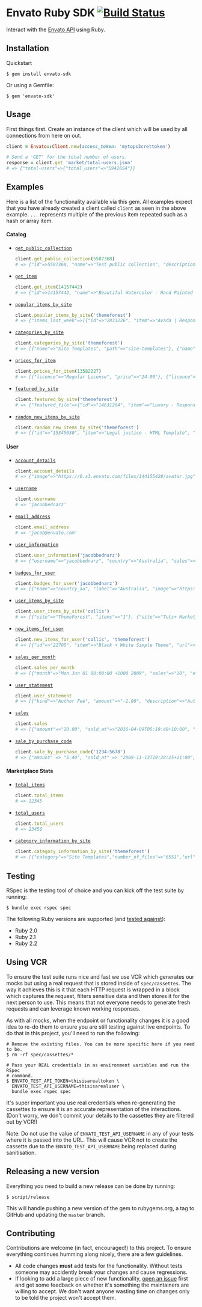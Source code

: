 # Envato Ruby SDK [![Build Status](https://travis-ci.org/jacobbednarz/envato-ruby-sdk.svg?branch=master)](https://travis-ci.org/jacobbednarz/envato-ruby-sdk)

Interact with the [Envato API][envato_api_url] using Ruby.

## Installation

Quickstart

```
$ gem install envato-sdk
```

Or using a Gemfile:

```
$ gem 'envato-sdk'
```

## Usage

First things first. Create an instance of the client which will be used by all
connections from here on out.

```rb
client = Envato::Client.new(access_token: 'mytops3crettoken')

# Send a 'GET' for the total number of users.
response = client.get 'market/total-users.json'
# => {"total-users"=>{"total_users"=>"5942654"}}
```

## Examples

Here is a list of the functionality available via this gem. All examples expect
that you have already created a client called `client` as seen in the above
example. `...` represents multiple of the previous item repeated such as a hash
or array item.

#### Catalog

- [`get_public_collection`](https://build.envato.com/api/#market_0_Catalog_Collection)

  ```rb
  client.get_public_collection(5507368)
  # => {"id"=>5507368, "name"=>"Test public collection", "description"=>"This is an example public collection", "private"=>false, "item_count"=>1, "image"=>"default-collection.png"}
  ```

- [`get_item`](https://build.envato.com/api/#market_0_Catalog_Item)

  ```rb
  client.get_item(14157442)
  # => {"id"=>14157442, "name"=>"Beautiful Watercolor - Hand Painted Creative WordPress", "description"=>"<p><img src=\"http://dtbaker.net/wp-content/uploads/sites ...
  ```

- [`popular_items_by_site`](https://build.envato.com/api/#market_Popular)

  ```rb
  client.popular_items_by_site('themeforest')
  # => {"items_last_week"=>[{"id"=>"2833226", "item"=>"Avada | Responsive Multi-Purpose Theme", "url"=>"http://themeforest.net/item/avada-responsive-multipurpose-theme/2833226", "user"=>"ThemeFusion", "thumbnail"=>"https://0.s3.envato.com/files/169508862/Thumbnail.jpg", "sales"=>"1939", "rating"=>"5.0", "rating_decimal"=>"4.78", "cost"=>"59.00", "uploaded_on"=>"Thu Aug 16 01:28:46 +1000 2012", "last_update"=>"Thu Jan 28 12:13:49 +1100 2016", "tags"=>"blog, business, clean, corporate, creative, ecommerce, modern, multipurpose, one page, photography, portfolio, responsive, retina, woocommerce, wordpress", "category"=>"wordpress/corporate", "live_preview_url"=>"https://0.s3.envato.com/files/169508866/screenshots/00_preview.__large_preview.jpg"}, {"id"=>"5871901", "item"=>"X | The Theme", ...
  ```

- [`categories_by_site`](https://build.envato.com/api/#market_Categories)

  ```rb
  client.categories_by_site('themeforest')
  # => [{"name"=>"Site Templates", "path"=>"site-templates"}, {"name"=>"Creative", "path"=>"site-templates/creative"}, {"name"=>"Portfolio", "path"=>"site-templates/creative/portfolio"}, {"name"=>"Photography", "path"=>"site-templates/creative/photography"}, {"name"=>"Art", "path"=>"site-templates/creative/art"}, {"name"=>"Experimental", "path"=>"site-templates/creative/experimental"} ...]
  ```

- [`prices_for_item`](https://build.envato.com/api/#market_ItemPrices)

  ```rb
  client.prices_for_item(13582227)
  # => [{"licence"=>"Regular License", "price"=>"24.00"}, {"licence"=>"Extended License", "price"=>"1200.00"}]
  ```

- [`featured_by_site`](https://build.envato.com/api/#market_Features)

  ```rb
  client.featured_by_site('themeforest')
  # => {"featured_file"=>{"id"=>"14631264", "item"=>"Luxury - Responsive Virtuemart Theme", "url"=>"http://themeforest.net/item/luxury-responsive-virtuemart-theme/14631264", "user"=>"dasinfomedia", "thumbnail"=>"https://0.s3.envato.com/files/169212120/luxury_thumb_jml.png", "sales"=>"27", "rating"=>"0.0", "rating_decimal"=>"0.00", "cost"=>"48.00", "uploaded_on"=>"Wed Feb 03 04:32:39 +1100 2016", "last_update"=>"Wed Mar 23 01:40:20 +1100 2016", "tags"=>"clean, clear shop, clothing, creative design, fashion, home furniture, joomla 3 theme, lifestyle, modern, online shop, professional joomla template", "category"=>"cms-themes/joomla/retail/fashion", "live_preview_url"=>"https://0.s3.envato.com/files/169212284/01_preview.__large_preview.png"}, "featured_author"=>{"id"=>"2016597", "user"=>"DigitalAtelier", "url"=>"http://themeforest.net/user/digitalatelier", "thumbnail"=>"https://0.s3.envato.com/files/50767715/logo.png"}, "free_file"=>{"id"=>"11403244", "item"=>"Melica – Responsive WordPress Blog Theme", "url"=>"http://themeforest.net/item/melica-responsive-wordpress-blog-theme/11403244", "user"=>"wphunters", "thumbnail"=>"https://0.s3.envato.com/files/174945675/thumbnail.png", "sales"=>"52", "rating"=>"5.0", "rating_decimal"=>"5.00", "cost"=>"44.00", "uploaded_on"=>"Fri May 22 05:00:32 +1000 2015", "last_update"=>"Wed Mar 02 00:53:28 +1100 2016", "tags"=>"blog, blogger, clean, creative, fashion, food, instagram, minimal, modern, music, personal,slider, travel, video", "category"=>"wordpress/blog-magazine/personal", "live_preview_url"=>"https://0.s3.envato.com/files/174945678/preview_wp.__large_preview.jpg"}}
  ```

- [`random_new_items_by_site`](https://build.envato.com/api/#market_RandomNewFiles)

  ```rb
  client.random_new_items_by_site('themeforest')
  # => [{"id"=>"15345030", "item"=>"Legal justice - HTML Template", "url"=>"http://themeforest.net/item/legal-justice-html-template/15345030", "user"=>"Xstyler", "thumbnail"=>"https://0.s3.envato.com/files/176988930/Thumbnail.png", "sales"=>"0", "rating"=>"0.0", "rating_decimal"=>"0.00", "cost"=>"15.00"}, {"id"=>"15346859", "item"=>"Gear — Automotive Business/Auto Parts Store PSD Template", "url"=>"http://themeforest.net/item/gear-automotive-businessauto-parts-store-psd-template/15346859", "user"=>"torbara", "thumbnail"=>"https://0.s3.envato.com/files/177009058/Gear_Icon.png", "sales"=>"0", "rating"=>"0.0", "rating_decimal"=>"0.00", "cost"=>"12.00"}, {"id"=>"15343695", "item"=>"Noren - Multi Store Responsive HTML Template","url"=>"http://themeforest.net/item/noren-multi-store-responsive-html-template/15343695", "user"=>"EngoTheme", "thumbnail"=>"https://0.s3.envato.com/files/178795450/80x80.jpg", "sales"=>"0", "rating"=>"0.0", "rating_decimal"=>"0.00", "cost"=>"17.00"}, {"id"=>"14770935", "item"=>"Outlaw - Stylish WooCommerce WordPress Theme", "url"=>"http://themeforest.net/item/outlaw-stylish-woocommerce-wordpress-theme/14770935", "user"=>"elusivethemes", "thumbnail"=>"https://0.s3.envato.com/files/178441822/thumb.jpg", "sales"=>"0", "rating"=>"0.0", "rating_decimal"=>"0.00", "cost"=>"59.00"}, {"id"=>"15101532", "item"=>"Ri Quartz - Responsive Multipurpose WooCommerce Theme", "url"=>"http://themeforest.net/item/ri-quartz-responsive-multipurpose-woocommerce-theme/15101532", "user"=>"CleverSoft", "thumbnail"=>"https://0.s3.envato.com/files/174287786/quartz.jpg", "sales"=>"1", "rating"=>"0.0", "rating_decimal"=>"0.00", "cost"=>"59.00"}, {"id"=>"15332367", "item"=>"Highstand - Responsive MultiPurpose HTML5 Template ", "url"=>"http://themeforest.net/item/highstand-responsive-multipurpose-html5-template-/15332367", "user"=>"gsrthemes9", "thumbnail"=>"https://0.s3.envato.com/files/178795406/thumb.jpg", "sales"=>"1", "rating"=>"0.0", "rating_decimal"=>"0.00", "cost"=>"17.00"}, {"id"=>"15156133", "item"=>"James - Responsive WooCommerce Shoes Theme", "url"=>"http://themeforest.net/item/james-responsive-woocommerce-shoes-theme/15156133", "user"=>"roadthemes", "thumbnail"=>"https://0.s3.envato.com/files/178879482/thumbnail.png", "sales"=>"0", "rating"=>"0.0", "rating_decimal"=>"0.00", "cost"=>"59.00"}, {"id"=>"15319096", "item"=>"Mozar - Fashion Clothing Bootstrap Template", "url"=>"http://themeforest.net/item/mozar-fashion-clothing-bootstrap-template/15319096", "user"=>"BootExperts", "thumbnail"=>"https://0.s3.envato.com/files/176721976/thumbnail.png", "sales"=>"0", "rating"=>"0.0", "rating_decimal"=>"0.00", "cost"=>"17.00"}, {"id"=>"14752612", "item"=>"Hash - Responsive WordPress Magazine Theme", "url"=>"http://themeforest.net/item/hash-responsive-wordpress-magazine-theme/14752612", "user"=>"PremiumLayers", "thumbnail"=>"https://0.s3.envato.com/files/178438623/80x80.jpg", "sales"=>"0", "rating"=>"0.0", "rating_decimal"=>"0.00", "cost"=>"49.00"}, {"id"=>"15079135", "item"=>"BlueMed - Health and Medical WordPress Theme", "url"=>"http://themeforest.net/item/bluemed-health-and-medical-wordpress-theme/15079135", "user"=>"happy_robot", "thumbnail"=>"https://0.s3.envato.com/files/178384359/icon.png", "sales"=>"1", "rating"=>"0.0", "rating_decimal"=>"0.00", "cost"=>"49.00"}]
  ```

#### User

- [`account_details`](https://build.envato.com/api/#market_Account)

  ```rb
  client.account_details
  # => {"image"=>"https://0.s3.envato.com/files/144155428/avatar.jpg", "firstname"=>"Jacob", "surname"=>"Bednarz", "available_earnings"=>"0.00", "total_deposits"=>"0.00", "balance"=>"0.00", "country"=>"Australia"}
  ```

- [`username`](https://build.envato.com/api/#market_Username)

  ```rb
  client.username
  # => 'jacobbednarz'
  ```

- [`email_address`](https://build.envato.com/api/#market_Email)

  ```rb
  client.email_address
  # => 'jacob@envato.com'
  ```

- [`user_information`](https://build.envato.com/api/#market_User)

  ```rb
  client.user_information('jacobbednarz')
  # => {"username"=>"jacobbednarz", "country"=>"Australia", "sales"=>"0", "location"=>"", "image" => "https://0.s3.envato.com/files/144155428/avatar.jpg", "followers"=>"4"}
  ```

- [`badges_for_user`](https://build.envato.com/api/#market_UserBadges)

  ```rb
  client.badges_for_user('jacobbednarz')
  # => [{"name"=>"country_au", "label"=>"Australia", "image"=>"https://dmypbau5frl9g.cloudfront.net/assets/badges/country_au-53dc340a932f5b9f1d1db574fb6712b4.svg"}, {"name"=>"envato_team", "label"=>"Envato Team", "image"=>"https://dmypbau5frl9g.cloudfront.net/assets/badges/envato_team-ac987db51c92549046fa25dfb7259bf9.svg"}, {"name"=>"exclusive", "label"=>"Exclusive Author", "image"=>"https://dmypbau5frl9g.cloudfront.net/assets/badges/exclusive-f7d9bbcda891f9ad25f00da4ea099435.svg"}]
  ```

- [`user_items_by_site`](https://build.envato.com/api/#market_UserItemsBySite)

  ```rb
  client.user_items_by_site('collis')
  # => [{"site"=>"ThemeForest", "items"=>"1"}, {"site"=>"Tuts+ Marketplace", "items"=>"2"}]
  ```

- [`new_items_for_user`](https://build.envato.com/api/#market_NewFilesFromUser)

  ```rb
  client.new_items_for_user('collis', 'themeforest')
  # => [{"id"=>"22705", "item"=>"Black + White Simple Theme", "url"=>"http://themeforest.net/item/black-white-simple-theme/22705", "user"=>"collis", "thumbnail"=>"https://preview-tf.s3.envato.com/files/60223.jpg", "sales"=>"916", "rating"=>"4.5", "rating_decimal"=>"4.32", "cost"=>"8.00", "uploaded_on"=>"Tue Dec 02 04:01:12 +1100 2008", "last_update"=>"", "tags"=>"clean", "category"=>"psd-templates/creative", "live_preview_url"=>"https://0.s3.envato.com/files/60224/1_home.__large_preview.jpg"}]
  ```

- [`sales_per_month`](https://build.envato.com/api/#market_EarningsAndSalesByMonth)

  ```rb
  client.sales_per_month
  # => [{"month"=>"Mon Jun 01 00:00:00 +1000 2009", "sales"=>"10", "earnings"=>"120.60"} ... ]
  ```

- [`user_statement`](https://build.envato.com/api/#market_Statement)

  ```rb
  client.user_statement
  # => [{"kind"=>"Author Fee", "amount"=>"-1.00", "description"=>"Author Fee for included support sale IVIP1234", "occured_at"=>"Sat Apr 09 05:11:49 +1000 2014"} ... ]
  ```

- [`sales`](https://build.envato.com/api/#market_0_Author_Sales)

  ```rb
  client.sales
  # => [{"amount"=>"20.00", "sold_at"=>"2016-04-09T05:19:48+10:00", "item"=>{"id"=>123456, "name"=>"A cool theme - WordPress","description"=>"This is a theme I made and looks good!", "summary"=>"Widget Ready: Yes" ... ]
  ```

- [`sale_by_purchase_code`](https://build.envato.com/api/#market_0_Author_Sale)

  ```rb
  client.sale_by_purchase_code('1234-5678')
  # => {"amount" => "5.40", "sold_at" => "2009-11-13T19:28:25+11:00", "item" => {"id":1234, "name":"Test theme - HTML","description":"Test description" ... }
  ```

#### Marketplace Stats

- [`total_items`](https://build.envato.com/api/#market_TotalItems)

  ```rb
  client.total_items
  # => 12345
  ```

- [`total_users`](https://build.envato.com/api/#market_TotalUsers)

  ```rb
  client.total_users
  # => 23456
  ```

- [`category_information_by_site`](https://build.envato.com/api/#market_NumberOfFiles)

  ```rb
  client.category_information_by_site('themeforest')
  # => [{"category"=>"Site Templates","number_of_files"=>"6551","url"=>"http://themeforest.net/category/site-templates"}, ... ]
  ```

## Testing

RSpec is the testing tool of choice and you can kick off the test suite by
running:

```
$ bundle exec rspec spec
```

The following Ruby versions are supported (and [tested against][travis_ci_url]):

- Ruby 2.0
- Ruby 2.1
- Ruby 2.2

## Using VCR

To ensure the test suite runs nice and fast we use VCR which generates our mocks
but using a real request that is stored inside of `spec/cassettes`. The way it
achieves this is it that each HTTP request is wrapped in a block which captures
the request, filters sensitive data and then stores it for the next person to
use. This means that not everyone needs to generate fresh requests and can
leverage known working responses.

As with all mocks, when the endpoint or functionality changes it is a good idea
to re-do them to ensure you are still testing against live endpoints. To do that
in this project, you'll need to run the following:

```
# Remove the existing files. You can be more specific here if you need to be.
$ rm -rf spec/cassettes/*

# Pass your REAL credentials in as environment variables and run the RSpec
# command.
$ ENVATO_TEST_API_TOKEN=thisisarealtoken \
  ENVATO_TEST_API_USERNAME=thisisarealuser \
  bundle exec rspec spec
```

It's super important you use real credentials when re-generating the cassettes
to ensure it is an accurate representation of the interactions. (Don't worry, we
don't commit your details to the cassettes they are filtered out by VCR!)

Note: Do not use the value of `ENVATO_TEST_API_USERNAME` in any of your tests
where it is passed into the URL. This will cause VCR not to create the cassette
due to the `ENVATO_TEST_API_USERNAME` being replaced during sanitisation.
## Releasing a new version

Everything you need to build a new release can be done by running:

```
$ script/release
```

This will handle pushing a new version of the gem to rubygems.org, a tag to
GitHub and updating the `master` branch.

## Contributing

Contributions are welcome (in fact, encouraged!) to this project. To ensure
everything continues humming along nicely, there are a few guidelines.

- All code changes **must** add tests for the functionality. Without tests
  someone may accidently break your changes and cause regressions.
- If looking to add a large piece of new functionality,
  [open an issue][new_issue_url] first and get some feedback on whether it's
  something the maintainers are willing to accept. We don't want anyone wasting
  time on changes only to be told the project won't accept them.

[envato_api_url]: https://build.envato.com
[travis_ci_url]: https://travis-ci.org/jacobbednarz/envato-ruby-sdk
[new_issue_url]: https://github.com/jacobbednarz/envato-ruby-sdk/issues/new

